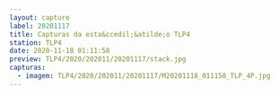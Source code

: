 ```yaml
---
layout: capture
label: 20201117
title: Capturas da esta&ccedil;&atilde;o TLP4
station: TLP4
date: 2020-11-18 01:11:58
preview: TLP4/2020/202011/20201117/stack.jpg
capturas:
  - imagem: TLP4/2020/202011/20201117/M20201118_011158_TLP_4P.jpg
---
```


